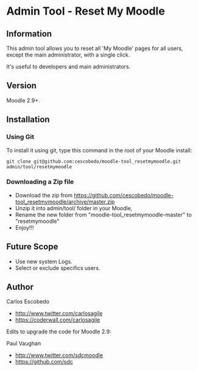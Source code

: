 # Admin Tool - Reset My Moodle


## Information

This admin tool allows you to reset all 'My Moodle' pages for all users, except the main administrator, with a single click.

It's useful to developers and main administrators.


## Version  

Moodle 2.9+.


## Installation

### Using Git

To install it using git, type this command in the root of your Moodle install:

```
git clone git@github.com:cescobedo/moodle-tool_resetmymoodle.git admin/tool/resetmymoodle
```

### Downloading a Zip file

- Download the zip from <https://github.com/cescobedo/moodle-tool_resetmymoodle/archive/master.zip>
- Unzip it into admin/tool/ folder in your Moodle,
- Rename the new folder from "moodle-tool_resetmymoodle-master" to "resetmymoodle"
- Enjoy!!!


## Future Scope

- Use new system Logs.
- Select or exclude specifics users.


## Author

Carlos Escobedo
- <http://www.twitter.com/carlosagile>
- <https://coderwall.com/carlosagile>

Edits to upgrade the code for Moodle 2.9:

Paul Vaughan
- <http://www.twitter.com/sdcmoodle>
- <https://github.com/sdc> 